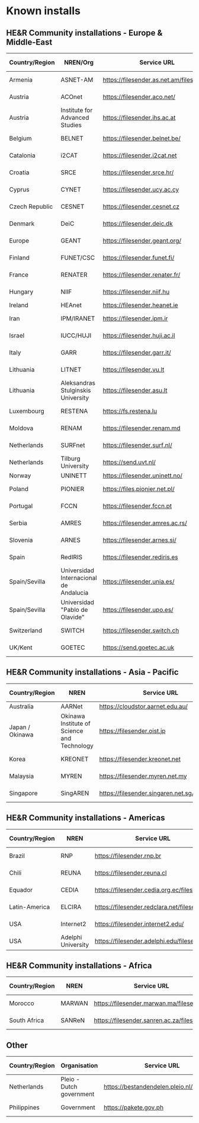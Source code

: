 # Known installs 

## 
## HE&R Community installations - Europe & Middle-East

| Country/Region|NREN/Org	| Service URL					| Known since|
| --- | --- | --- |---|
| Armenia	| ASNET-AM	| https://filesender.as.net.am/filesender/	| Feb 2016| 
| Austria	| ACOnet	| https://filesender.aco.net/			| Nov 2012|
| Austria	| Institute for Advanced Studies	| https://filesender.ihs.ac.at	| Jan 2014|
| Belgium	| BELNET	| https://filesender.belnet.be/			| Mar 2010| 
| Catalonia	| i2CAT		| https://filesender.i2cat.net			| Apr 2011|
| Croatia	| SRCE		| https://filesender.srce.hr/			| Oct 2010|
| Cyprus	| CYNET		| https://filesender.ucy.ac.cy			| Nov 2012|
| Czech Republic| CESNET	| https://filesender.cesnet.cz			| Feb 2012| 
| Denmark	| DeiC		| https://filesender.deic.dk			| Mar 2012| 
| Europe	| GEANT		| https://filesender.geant.org/			| Sep 2010|
| Finland	| FUNET/CSC	| https://filesender.funet.fi/			| Sep 2012|
| France	| RENATER	| https://filesender.renater.fr/		| Nov 2013|
| Hungary	| NIIF		| https://filesender.niif.hu			| Feb 2012|
| Ireland	| HEAnet	| https://filesender.heanet.ie			| 2009 |
| Iran		| IPM/IRANET	| https://filesender.ipm.ir			| Aug 2016|
| Israel	| IUCC/HUJI	| https://filesender.huji.ac.il			| Mar 2012|
| Italy		| GARR		| https://filesender.garr.it/			| Apr 2012|
| Lithuania	| LITNET	| https://filesender.vu.lt			| Feb 2012|
| Lithuania	| Aleksandras Stulginskis University	| https://filesender.asu.lt	| Feb 2012|
| Luxembourg	| RESTENA	| https://fs.restena.lu				| Feb 2011|
| Moldova	| RENAM		| https://filesender.renam.md			| Aug 2016|
| Netherlands	| SURFnet	| https://filesender.surf.nl/			| Jun 2010|
| Netherlands	| Tilburg University			| https://send.uvt.nl/		| May 2012|
| Norway	| UNINETT	| https://filesender.uninett.no/		| 2009|
| Poland	| PIONIER	| https://files.pionier.net.pl/			| Apr 2013|
| Portugal	| FCCN		| https://filesender.fccn.pt			| Jan 2011| 
| Serbia	| AMRES		| https://filesender.amres.ac.rs/		| Jul 2014|
| Slovenia	| ARNES		| https://filesender.arnes.si/ 			| May 2011| 
| Spain		| RedIRIS	| https://filesender.rediris.es			| Mar 2017|
| Spain/Sevilla	| Universidad Internacional de Andalucia| https://filesender.unia.es/	| May 2014|
| Spain/Sevilla	| Universidad "Pablo de Olavide"	| https://filesender.upo.es/	| May 2014|
| Switzerland	| SWITCH	| https://filesender.switch.ch			| Sep 2012|
| UK/Kent	| GOETEC	| https://send.goetec.ac.uk			| Aug 2014|

## 
## HE&R Community installations - Asia - Pacific
| Country/Region|NREN  | Service URL | Known since|
| --- | --- | --- |---|
| Australia	| AARNet	| https://cloudstor.aarnet.edu.au/		| 2009 |
| Japan / Okinawa| Okinawa Institute of Science and Technology	| https://filesender.oist.jp	| Sep 2013|
| Korea		| KREONET	| https://filesender.kreonet.net		| Mar 2014|
| Malaysia	| MYREN		| https://filesender.myren.net.my		| Oct 2017| 
| Singapore	| SingAREN	| https://filesender.singaren.net.sg/filesender	| Jun 2016|

## 
## HE&R Community installations - Americas
| Country/Region|NREN  | Service URL | Known since|
| --- | --- | --- |---|
| Brazil	| RNP		| https://filesender.rnp.br			| Oct 2014|
| Chili		| REUNA		| https://filesender.reuna.cl			| Sep 2013|
| Equador 	| CEDIA		| https://filesender.cedia.org.ec/filesender/	| Jun 2017| 
| Latin-America	| ELCIRA	| https://filesender.redclara.net/filesender/	| Oct 2013|
| USA		| Internet2	| https://filesender.internet2.edu/		| Jul 2012|
| USA 		| Adelphi University | https://filesender.adelphi.edu/filesender/ | Dec 2013 |


## 
## HE&R Community installations - Africa
| Country/Region|NREN  | Service URL | Known since|
| --- | --- | --- |---|
| Morocco	| MARWAN	| https://filesender.marwan.ma/filesender	| Feb 2015|
| South Africa	| SANReN	| https://filesender.sanren.ac.za/filesender	| Apr 2014|



## Other
| Country/Region| Organisation | Service URL | Known since|
| --- | --- | --- |---|
| Netherlands	| Pleio - Dutch government | https://bestandendelen.pleio.nl/filesender | Oct 2013|
| Philippines	| Government	| https://pakete.gov.ph 			| Jul 2013|

